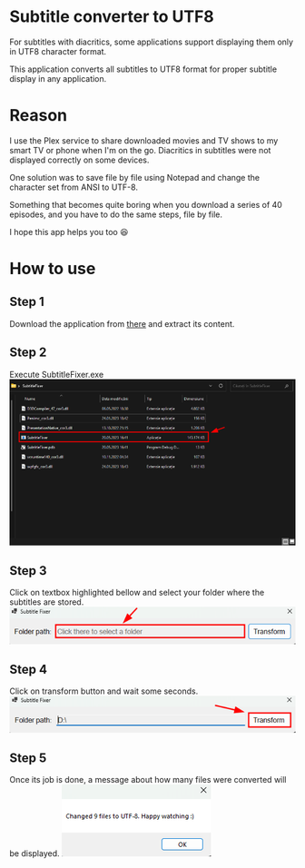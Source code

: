 # Subtitle converter to UTF8
For subtitles with diacritics, some applications support displaying them only in UTF8 character format.

This application converts all subtitles to UTF8 format for proper subtitle display in any application.

# Reason
I use the Plex service to share downloaded movies and TV shows to my smart TV or phone when I'm on the go. Diacritics in subtitles were not displayed correctly on some devices.

One solution was to save file by file using Notepad and change the character set from ANSI to UTF-8.

Something that becomes quite boring when you download a series of 40 episodes, and you have to do the same steps, file by file.

I hope this app helps you too :satisfied:

# How to use
## Step 1
Download the application from [there](https://github.com/alexmarian99/SubtitleConverter-TO-UTF8/releases/download/v01/SubtitleFixer-win-x64.zip) and extract its content.

## Step 2
Execute SubtitleFixer.exe
![](images/2023-05-20-16-50-55.png)

## Step 3
Click on textbox highlighted bellow and select your folder where the subtitles are stored.
![](images/2023-05-20-16-52-05.png)

## Step 4
Click on transform button and wait some seconds.
![](images/2023-05-20-16-53-23.png)

## Step 5
Once its job is done, a message about how many files were converted will be displayed.
![](images/2023-05-20-16-54-58.png)
